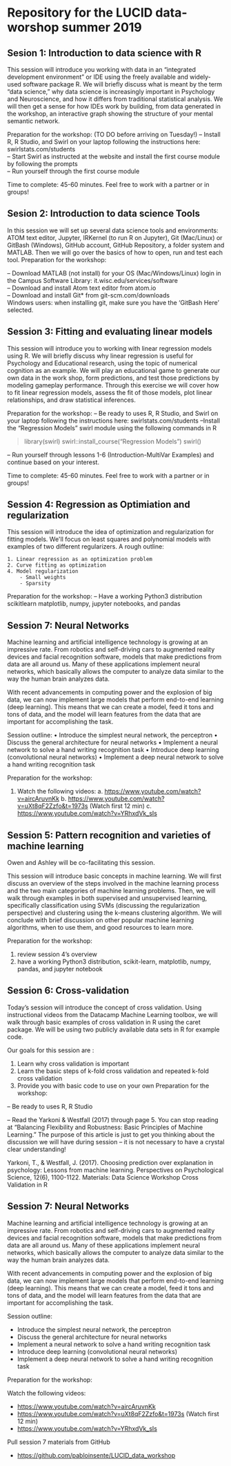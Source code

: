 # Repository for the LUCID data-worshop summer 2019

## Sesion 1: Introduction to data science with R

This session will introduce you working with data in an “integrated development environment” or IDE using the freely available and widely-used software package R. We will briefly discuss what is meant by the term “data science,” why data science is increasingly important in Psychology and Neuroscience, and how it differs from traditional statistical analysis. We will then get a sense for how IDEs work by building, from data generated in the workshop, an interactive graph showing the structure of your mental semantic network.

Preparation for the workshop: (TO DO before arriving on Tuesday!)
– Install R, R Studio, and Swirl on your laptop following the instructions here: swirlstats.com/students  
– Start Swirl as instructed at the website and install the first course module by following the prompts  
– Run yourself through the first course module  

Time to complete: 45-60 minutes. Feel free to work with a partner or in groups!

## Sesion 2: Introduction to data science Tools

In this session we will set up several data science tools and environments: ATOM text editor, Jupyter, IRKernel (to run R on Jupyter), Git (Mac/Linux) or GitBash (Windows), GitHub account, GitHub Repository, a folder system and MATLAB. Then we will go over the basics of how to open, run and test each tool.
Preparation for the workshop:

– Download MATLAB (not install) for your OS (Mac/Windows/Linux) login in the Campus Software Library: it.wisc.edu/services/software  
– Download and install Atom text editor from atom.io  
– Download and install Git* from git-scm.com/downloads  
Windows users: when installing git, make sure you have the ‘GitBash Here’ selected.

## Session 3: Fitting and evaluating linear models

This session will introduce you to working with linear regression models using R. We will briefly discuss why linear regression is useful for Psychology and Educational research, using the topic of numerical cognition as an example.  We will play an educational game to generate our own data in the work shop, form predictions, and test those predictions by modeling gameplay performance. Through this exercise we will cover how to fit linear regression models, assess the fit of those models, plot linear relationships, and draw statistical inferences.

Preparation for the workshop:
– Be ready to uses R, R Studio, and Swirl on your laptop following the instructions here: swirlstats.com/students
–Install the “Regression Models” swirl module using the following commands in R
> library(swirl)
> swirl::install_course(“Regression Models”)
> swirl()

– Run yourself through lessons 1-6 (Introduction-MultiVar Examples) and continue based on your interest.

Time to complete: 45-60 minutes. Feel free to work with a partner or in groups!

## Session 4: Regression as Optimiation and regularization

This session will introduce the idea of optimization and regularization for fitting models.  We'll focus on least squares and polynomial models with examples of two different regularizers.
A rough outline:

    1. Linear regression as an optimization problem
    2. Curve fitting as optimization
    4. Model regularization
        - Small weights
        - Sparsity

Preparation for the workshop:
– Have a working Python3 distribution scikitlearn matplotlib, numpy, jupyter notebooks, and pandas


## Session 7: Neural Networks

Machine learning and artificial intelligence technology is growing at an impressive rate. From robotics and self-driving cars to augmented reality devices and facial recognition software, models that make predictions from data are all around us. Many of these applications implement neural networks, which basically allows the computer to analyze data similar to the way the human brain analyzes data.

With recent advancements in computing power and the explosion of big data, we can now implement large models that perform end-to-end learning (deep learning). This means that we can create a model, feed it tons and tons of data, and the model will learn features from the data that are important for accomplishing the task. 

Session outline:
•	Introduce the simplest neural network, the perceptron 
•	Discuss the general architecture for neural networks
•	Implement a neural network to solve a hand writing recognition task
•	Introduce deep learning (convolutional neural networks)
•	Implement a deep neural network to solve a hand writing recognition task

Preparation for the workshop:
1.	Watch the following videos:
	a.	https://www.youtube.com/watch?v=aircAruvnKk
	b.	https://www.youtube.com/watch?v=uXt8qF2Zzfo&t=1973s (Watch first 12 min)
	c.	https://www.youtube.com/watch?v=YRhxdVk_sIs


## Session 5: Pattern recognition and varieties of machine learning
Owen and Ashley will be co-facilitating this session.

This session will introduce basic concepts in machine learning. We will first discuss an overview of the steps involved in the machine learning process and the two main categories of machine learning problems. Then, we will walk through examples in both supervised and unsupervised learning, specifically classification using SVMs (discussing the regularization perspective) and clustering using the k-means clustering algorithm. We will conclude with brief discussion on other popular machine learning algorithms, when to use them, and good resources to learn more.

Preparation for the workshop: 
1. review session 4’s overview  
2. have a working Python3 distribution, scikit-learn, matplotlib, numpy, pandas, and jupyter notebook

## Session 6: Cross-validation
Today’s session will introduce the concept of cross validation. Using instructional videos from the Datacamp Machine Learning toolbox, we will walk through basic examples of cross validation in R using the caret package. We will be using two publicly available data sets in R for example code.

Our goals for this session are :

1) Learn why cross validation is important
2) Learn the basic steps of k-fold cross validation and repeated k-fold cross validation
3) Provide you with basic code to use on your own
Preparation for the workshop:

– Be ready to uses R, R Studio

– Read the Yarkoni & Westfall (2017) through page 5. You can stop reading at “Balancing Flexibility and Robustness: Basic Principles of Machine Learning.” The purpose of this article is just to get you thinking about the discussion we will have during session – it is not necessary to have a crystal clear understanding!

Yarkoni, T., & Westfall, J. (2017). Choosing prediction over explanation in psychology: Lessons from machine learning. Perspectives on Psychological Science, 12(6), 1100-1122.
Materials: Data Science Workshop Cross Validation in R

## Session 7: Neural Networks
Machine learning and artificial intelligence technology is growing at an impressive rate. From robotics and self-driving cars to augmented reality devices and facial recognition software, models that make predictions from data are all around us. Many of these applications implement neural networks, which basically allows the computer to analyze data similar to the way the human brain analyzes data.  

With recent advancements in computing power and the explosion of big data, we can now implement large models that perform end-to-end learning (deep learning). This means that we can create a model, feed it tons and tons of data, and the model will learn features from the data that are important for accomplishing the task.  

Session outline:
- Introduce the simplest neural network, the perceptron
- Discuss the general architecture for neural networks
- Implement a neural network to solve a hand writing recognition task
- Introduce deep learning (convolutional neural networks)
- Implement a deep neural network to solve a hand writing recognition task

Preparation for the workshop:  

Watch the following videos:
- https://www.youtube.com/watch?v=aircAruvnKk
- https://www.youtube.com/watch?v=uXt8qF2Zzfo&t=1973s (Watch first 12 min)
- https://www.youtube.com/watch?v=YRhxdVk_sIs

Pull session 7 materials from GitHub
- https://github.com/pabloinsente/LUCID_data_workshop
